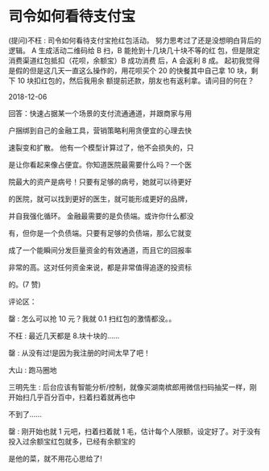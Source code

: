 # 司令如何看待支付宝

(提问)不枉 : 司令如何看待支付宝抢红包活动。 努力思考过了还是没想明白背后的逻辑。 A 生成活动二维码给 B 扫，B 能抢到十几块几十块不等的红 包，但是限定消费渠道红包抵扣（花呗，余额宝）B 成功消费 后，A 会返利 8 成。 起初我觉得是假的但是这几天一直这么操作的，用花呗买个 20 的快餐其中自己拿 10 块，剩下 10 块扣红包的，然后我用余 额提前还款，朋友也有返利拿。请问目的何在？

2018-12-06

回答：快速占据某一个场景的支付流通通道，并跟商家与用

户捆绑到自己的金融工具，营销策略利用贪便宜的心理去快

速裂变和扩散。 他有一个模型计算过了，他不会损失的，只

是让你看起来像占便宜。你知道医院最需要什么吗？一个医

院最大的资产是病号！只要有足够的病号，她就可以待更好

的医院，就可以找到更好的医生，就可能形成更好的品牌，

并自我强化循环。 金融最需要的是负债端。或许你什么都没

有，但你是一个负债端。只要有足够的负债端，那么它就变

成了一个能瞬间分发巨量资金的有效通道，而且它的回报率

非常的高。这对任何资金来说，都是非常值得追逐的投资标

的。(7 赞)

评论区：

罄 : 怎么可以抢 10 元？我就 0.1 扫红包的激情都没。。

不枉 : 最近几天都是 8.块十块的……

罄 : 从没有过!是因为我注册的时间太早了吧！

大山 : 跑马圈地

三明先生 : 后台应该有智能分析/控制，就像买湖南槟郎用微信扫码抽奖一样，刚开始扫几乎百分百中，扫着扫着就再也中

不到了……

罄 : 刚开始也就 1 元吧，扫着扫着就 1 毛，估计每个人限额，设定好了。对于没有投入过余额宝红包就多，已经有余额宝的

是他的菜，就不用花心思给了!